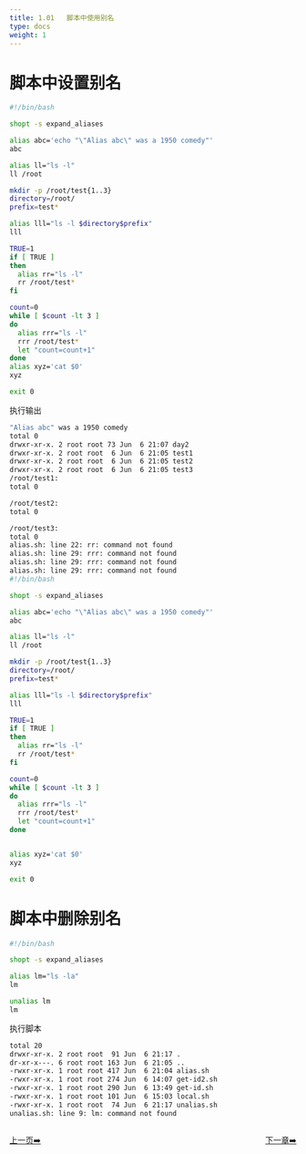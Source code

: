 ```yaml
---
title: 1.01   脚本中使用别名
type: docs
weight: 1
---
```


# 脚本中设置别名    
```bash
#!/bin/bash

shopt -s expand_aliases

alias abc='echo "\"Alias abc\" was a 1950 comedy"'
abc

alias ll="ls -l"
ll /root

mkdir -p /root/test{1..3}
directory=/root/
prefix=test*

alias lll="ls -l $directory$prefix"
lll

TRUE=1
if [ TRUE ]
then
  alias rr="ls -l"
  rr /root/test*
fi

count=0
while [ $count -lt 3 ]
do
  alias rrr="ls -l"
  rrr /root/test*
  let "count=count+1"
done
alias xyz='cat $0'
xyz

exit 0
```   
执行输出    
```bash
"Alias abc" was a 1950 comedy
total 0
drwxr-xr-x. 2 root root 73 Jun  6 21:07 day2
drwxr-xr-x. 2 root root  6 Jun  6 21:05 test1
drwxr-xr-x. 2 root root  6 Jun  6 21:05 test2
drwxr-xr-x. 2 root root  6 Jun  6 21:05 test3
/root/test1:
total 0

/root/test2:
total 0

/root/test3:
total 0
alias.sh: line 22: rr: command not found
alias.sh: line 29: rrr: command not found
alias.sh: line 29: rrr: command not found
alias.sh: line 29: rrr: command not found
#!/bin/bash

shopt -s expand_aliases

alias abc='echo "\"Alias abc\" was a 1950 comedy"'
abc

alias ll="ls -l"
ll /root

mkdir -p /root/test{1..3}
directory=/root/
prefix=test*

alias lll="ls -l $directory$prefix"
lll

TRUE=1
if [ TRUE ]
then
  alias rr="ls -l"
  rr /root/test*
fi

count=0
while [ $count -lt 3 ]
do
  alias rrr="ls -l"
  rrr /root/test*
  let "count=count+1"
done


alias xyz='cat $0'
xyz

exit 0
```    

# 脚本中删除别名   
```bash
#!/bin/bash

shopt -s expand_aliases

alias lm="ls -la"
lm

unalias lm
lm
```   
执行脚本   
```bash
total 20
drwxr-xr-x. 2 root root  91 Jun  6 21:17 .
dr-xr-x---. 6 root root 163 Jun  6 21:05 ..
-rwxr-xr-x. 1 root root 417 Jun  6 21:04 alias.sh
-rwxr-xr-x. 1 root root 274 Jun  6 14:07 get-id2.sh
-rwxr-xr-x. 1 root root 290 Jun  6 13:49 get-id.sh
-rwxr-xr-x. 1 root root 101 Jun  6 15:03 local.sh
-rwxr-xr-x. 1 root root  74 Jun  6 21:17 unalias.sh
unalias.sh: line 9: lm: command not found
```   


<div style="display: flex;justify-content: space-between;align-items: center;">
<p><a href="https://books.linuxwt.com/linuxwtabs/ChapterTwo">上一页➡️</a></p>
<p><a href="https://books.linuxwt.com/linuxwtabs/">下一章➡️</a></p>
</div>
